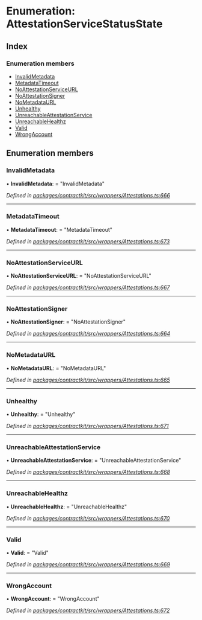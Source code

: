 # Enumeration: AttestationServiceStatusState

## Index

### Enumeration members

* [InvalidMetadata](_wrappers_attestations_.attestationservicestatusstate.md#invalidmetadata)
* [MetadataTimeout](_wrappers_attestations_.attestationservicestatusstate.md#metadatatimeout)
* [NoAttestationServiceURL](_wrappers_attestations_.attestationservicestatusstate.md#noattestationserviceurl)
* [NoAttestationSigner](_wrappers_attestations_.attestationservicestatusstate.md#noattestationsigner)
* [NoMetadataURL](_wrappers_attestations_.attestationservicestatusstate.md#nometadataurl)
* [Unhealthy](_wrappers_attestations_.attestationservicestatusstate.md#unhealthy)
* [UnreachableAttestationService](_wrappers_attestations_.attestationservicestatusstate.md#unreachableattestationservice)
* [UnreachableHealthz](_wrappers_attestations_.attestationservicestatusstate.md#unreachablehealthz)
* [Valid](_wrappers_attestations_.attestationservicestatusstate.md#valid)
* [WrongAccount](_wrappers_attestations_.attestationservicestatusstate.md#wrongaccount)

## Enumeration members

###  InvalidMetadata

• **InvalidMetadata**: = "InvalidMetadata"


*Defined in [packages/contractkit/src/wrappers/Attestations.ts:666](https://github.com/celo-org/celo-monorepo/blob/master/packages/contractkit/src/wrappers/Attestations.ts#L666)*

___

###  MetadataTimeout

• **MetadataTimeout**: = "MetadataTimeout"


*Defined in [packages/contractkit/src/wrappers/Attestations.ts:673](https://github.com/celo-org/celo-monorepo/blob/master/packages/contractkit/src/wrappers/Attestations.ts#L673)*

___

###  NoAttestationServiceURL

• **NoAttestationServiceURL**: = "NoAttestationServiceURL"


*Defined in [packages/contractkit/src/wrappers/Attestations.ts:667](https://github.com/celo-org/celo-monorepo/blob/master/packages/contractkit/src/wrappers/Attestations.ts#L667)*

___

###  NoAttestationSigner

• **NoAttestationSigner**: = "NoAttestationSigner"


*Defined in [packages/contractkit/src/wrappers/Attestations.ts:664](https://github.com/celo-org/celo-monorepo/blob/master/packages/contractkit/src/wrappers/Attestations.ts#L664)*

___

###  NoMetadataURL

• **NoMetadataURL**: = "NoMetadataURL"


*Defined in [packages/contractkit/src/wrappers/Attestations.ts:665](https://github.com/celo-org/celo-monorepo/blob/master/packages/contractkit/src/wrappers/Attestations.ts#L665)*

___

###  Unhealthy

• **Unhealthy**: = "Unhealthy"


*Defined in [packages/contractkit/src/wrappers/Attestations.ts:671](https://github.com/celo-org/celo-monorepo/blob/master/packages/contractkit/src/wrappers/Attestations.ts#L671)*

___

###  UnreachableAttestationService

• **UnreachableAttestationService**: = "UnreachableAttestationService"


*Defined in [packages/contractkit/src/wrappers/Attestations.ts:668](https://github.com/celo-org/celo-monorepo/blob/master/packages/contractkit/src/wrappers/Attestations.ts#L668)*

___

###  UnreachableHealthz

• **UnreachableHealthz**: = "UnreachableHealthz"


*Defined in [packages/contractkit/src/wrappers/Attestations.ts:670](https://github.com/celo-org/celo-monorepo/blob/master/packages/contractkit/src/wrappers/Attestations.ts#L670)*

___

###  Valid

• **Valid**: = "Valid"


*Defined in [packages/contractkit/src/wrappers/Attestations.ts:669](https://github.com/celo-org/celo-monorepo/blob/master/packages/contractkit/src/wrappers/Attestations.ts#L669)*

___

###  WrongAccount

• **WrongAccount**: = "WrongAccount"


*Defined in [packages/contractkit/src/wrappers/Attestations.ts:672](https://github.com/celo-org/celo-monorepo/blob/master/packages/contractkit/src/wrappers/Attestations.ts#L672)*
